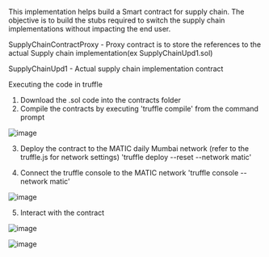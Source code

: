 This implementation helps build a Smart contract for supply chain. The objective is to build the stubs required to switch the supply chain implementations without impacting the end user.

SupplyChainContractProxy - Proxy contract is to store the references to the actual Supply chain implementation(ex SupplyChainUpd1.sol)

SupplyChainUpd1 - Actual supply chain implementation contract

Executing the code in truffle

1) Download the .sol code into the contracts folder
2) Compile the contracts by executing
        'truffle compile'
   from the command prompt
   
 ![image](https://user-images.githubusercontent.com/12578459/214450374-32a6c102-4d62-4153-b89b-ce18e315a4ff.png)
   
3) Deploy the contract to the MATIC daily Mumbai network (refer to the truffle.js for network settings)
        'truffle deploy --reset --network matic'

4) Connect the truffle console to the MATIC network
        'truffle console --network matic'

![image](https://user-images.githubusercontent.com/12578459/214450454-deae7b98-e0df-4a48-965a-3345f521d5db.png)
        
5) Interact with the contract

![image](https://user-images.githubusercontent.com/12578459/214452826-aa9f68f7-d7b5-4202-9696-e615e32d7337.png)

![image](https://user-images.githubusercontent.com/12578459/214452161-acea8b7d-aabe-49de-baa0-877fa78a729f.png)

